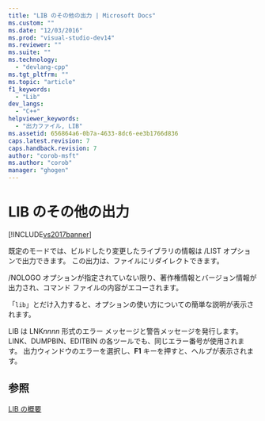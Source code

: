 ```yaml
---
title: "LIB のその他の出力 | Microsoft Docs"
ms.custom: ""
ms.date: "12/03/2016"
ms.prod: "visual-studio-dev14"
ms.reviewer: ""
ms.suite: ""
ms.technology: 
  - "devlang-cpp"
ms.tgt_pltfrm: ""
ms.topic: "article"
f1_keywords: 
  - "Lib"
dev_langs: 
  - "C++"
helpviewer_keywords: 
  - "出力ファイル, LIB"
ms.assetid: 656864a6-0b7a-4633-8dc6-ee3b1766d836
caps.latest.revision: 7
caps.handback.revision: 7
author: "corob-msft"
ms.author: "corob"
manager: "ghogen"
---
```

# LIB のその他の出力
[!INCLUDE[vs2017banner](../../assembler/inline/includes/vs2017banner.md)]

既定のモードでは、ビルドしたり変更したライブラリの情報は \/LIST オプションで出力できます。  この出力は、ファイルにリダイレクトできます。  
  
 \/NOLOGO オプションが指定されていない限り、著作権情報とバージョン情報が出力され、コマンド ファイルの内容がエコーされます。  
  
 「`lib`」とだけ入力すると、オプションの使い方についての簡単な説明が表示されます。  
  
 LIB は LNK*nnnn* 形式のエラー メッセージと警告メッセージを発行します。  LINK、DUMPBIN、EDITBIN の各ツールでも、同じエラー番号が使用されます。  出力ウィンドウのエラーを選択し、**F1** キーを押すと、ヘルプが表示されます。  
  
## 参照  
 [LIB の概要](../../build/reference/overview-of-lib.md)